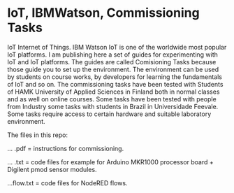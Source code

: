 # IoT, IBMWatson, Commissioning Tasks
IoT Internet of Things. IBM Watson IoT is one of the worldwide most popular IoT platforms. I am publishing here a set of guides for experimenting with IoT and IoT platforms. The guides are called Comisioning Tasks because those guide you to set up the environment. The environment can be used by students on course works, by developers for learning the fundamentals of IoT and so on. The commissioning tasks have been tested with Students of HAMK University of Applied Sciences in Finland both in normal classes and as well on online courses. Some tasks have been tested with people from Industry some tasks with students in Brazil in Universidade Feevale. Some tasks require access to certain hardware and suitable laboratory environment.  

The files in this repo:

... .pdf = instructions for commissioning.

... .txt = code files for example for Arduino MKR1000 processor board + Digilent pmod sensor modules.

...flow.txt = code files for NodeRED flows.

